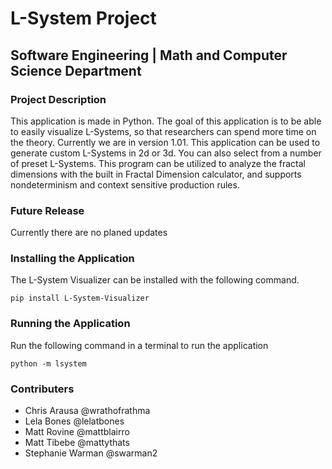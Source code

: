 # L-System Project
## Software Engineering  | Math and Computer Science Department

### Project Description
This application is made in Python. The goal of this application is to be able to easily visualize L-Systems, so that researchers can spend more time on the theory. Currently we are in version 1.01.  This application can be used to generate custom L-Systems in 2d or 3d.  You can also select from a number of preset L-Systems.  This program can be utilized to analyze the fractal dimensions with the built in Fractal Dimension calculator, and supports nondeterminism and context sensitive production rules.

### Future Release
 Currently there are no planed updates

### Installing the Application
The L-System Visualizer can be installed with the following command.

```
pip install L-System-Visualizer
```
### Running the Application
Run the following command in a terminal to run the application

```
python -m lsystem
```


### Contributers
- Chris Arausa @wrathofrathma
- Lela Bones @lelatbones
- Matt Rovine @mattblairro
- Matt Tibebe @mattythats
- Stephanie Warman @swarman2
